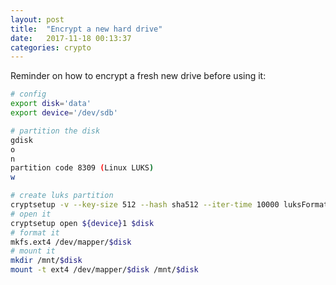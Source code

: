 ```yaml
---
layout: post
title:  "Encrypt a new hard drive"
date:   2017-11-18 00:13:37
categories: crypto
---
```

Reminder on how to encrypt a fresh new drive before using it:

~~~bash
# config
export disk='data'
export device='/dev/sdb'

# partition the disk
gdisk
o
n
partition code 8309 (Linux LUKS)
w

# create luks partition
cryptsetup -v --key-size 512 --hash sha512 --iter-time 10000 luksFormat ${device}1
# open it
cryptsetup open ${device}1 $disk
# format it
mkfs.ext4 /dev/mapper/$disk
# mount it
mkdir /mnt/$disk
mount -t ext4 /dev/mapper/$disk /mnt/$disk
~~~
